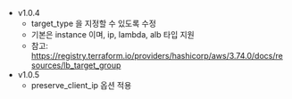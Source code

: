 * v1.0.4
  * target_type 을 지정할 수 있도록 수정
  * 기본은 instance 이며, ip, lambda, alb 타입 지원
  * 참고: https://registry.terraform.io/providers/hashicorp/aws/3.74.0/docs/resources/lb_target_group
* v1.0.5
  * preserve_client_ip 옵션 적용